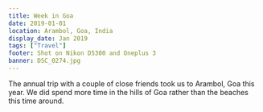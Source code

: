 ```yaml
---
title: Week in Goa
date: 2019-01-01
location: Arambol, Goa, India
display_date: Jan 2019
tags: ["Travel"]
footer: Shot on Nikon D5300 and Oneplus 3
banner: DSC_0274.jpg
---
```

The annual trip with a couple of close friends took us to Arambol, Goa this year. We did spend more time in the hills of Goa rather than the beaches this time around.
<!--more-->